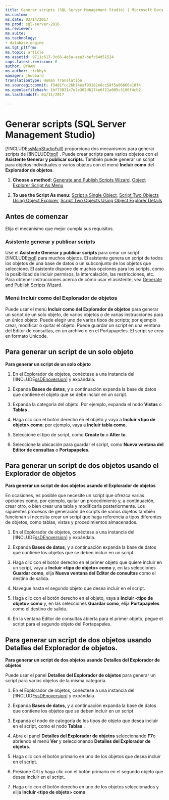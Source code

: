 ```yaml
---
title: Generar scripts (SQL Server Management Studio) | Microsoft Docs
ms.custom: 
ms.date: 03/14/2017
ms.prod: sql-server-2016
ms.reviewer: 
ms.suite: 
ms.technology:
- database-engine
ms.tgt_pltfrm: 
ms.topic: article
ms.assetid: 9711c617-3c68-4e5a-aea3-befc64d51524
caps.latest.revision: 6
author: BYHAM
ms.author: rickbyh
manager: jhubbard
translationtype: Human Translation
ms.sourcegitcommit: f3481fcc2bb74eaf93182e6cc58f5a06666e10f4
ms.openlocfilehash: 1bf73031c7e2e302d6174e6f21a005c3106f4cb2
ms.lasthandoff: 04/11/2017

---
```

# <a name="generate-scripts-sql-server-management-studio"></a>Generar scripts (SQL Server Management Studio)
  [!INCLUDE[ssManStudioFull](../../includes/ssmanstudiofull-md.md)] proporciona dos mecanismos para generar scripts de [!INCLUDE[tsql](../../includes/tsql-md.md)] . Puede crear scripts para varios objetos con el **Asistente Generar y publicar scripts**. También puede generar un script para objetos individuales o varios objetos con el menú **Incluir como** del **Explorador de objetos**.  
  
1.  **Choose a method:**  [Generate and Publish Scripts Wizard](#GenPubScriptWiz), [Object Explorer Script As Menu](#OEScriptAsMenu)  
  
2.  **To use the Script As menu:**  [Script a Single Object](#ScriptSingleObject), [Script Two Objects Using Object Explorer](#ScriptTwoObjectsOE), [Script Two Objects Using Object Explorer Details](#ScriptTwoObjectsOED)  
  
## <a name="before-you-begin"></a>Antes de comenzar  
 Elija el mecanismo que mejor cumpla sus requisitos.  
  
###  <a name="GenPubScriptWiz"></a> Asistente generar y publicar scripts  
 Use el **Asistente Generar y publicar scripts** para crear un script [!INCLUDE[tsql](../../includes/tsql-md.md)] para muchos objetos. El asistente genera un script de todos los objetos de una base de datos o un subconjunto de los objetos que seleccione. El asistente dispone de muchas opciones para los scripts, como la posibilidad de incluir permisos, la intercalación, las restricciones, etc. Para obtener instrucciones acerca de cómo usar el asistente, vea [Generate and Publish Scripts Wizard](../../relational-databases/scripting/generate-and-publish-scripts-wizard.md).  
  
###  <a name="OEScriptAsMenu"></a> Menú Incluir como del Explorador de objetos  
 Puede usar el menú **Incluir como del Explorador de objetos** para generar un script de un solo objeto, de varios objetos o de varias instrucciones para un único objeto. Puede elegir uno de varios tipos de scripts; por ejemplo crear, modificar o quitar el objeto. Puede guardar un script en una ventana del Editor de consultas, en un archivo o en el Portapapeles. El script se crea en formato Unicode.  
  
##  <a name="ScriptSingleObject"></a> Para generar un script de un solo objeto  
 **Para generar un script de un solo objeto**  
  
1.  En el Explorador de objetos, conéctese a una instancia del [!INCLUDE[ssDEnoversion](../../includes/ssdenoversion-md.md)] y expándala.  
  
2.  Expanda **Bases de datos**, y a continuación expanda la base de datos que contiene el objeto que se debe incluir en un script.  
  
3.  Expanda la categoría del objeto. Por ejemplo, expanda el nodo **Vistas** o **Tablas** .  
  
4.  Haga clic con el botón derecho en el objeto y vaya a **Incluir \<tipo de objeto> como**; por ejemplo, vaya a **Incluir tabla como**.  
  
5.  Seleccione el tipo de script, como **Create to** o **Alter to**.  
  
6.  Seleccione la ubicación para guardar el script, como **Nueva ventana del Editor de consultas** o **Portapapeles**.  
  
##  <a name="ScriptTwoObjectsOE"></a> Para generar un script de dos objetos usando el Explorador de objetos  
 **Para generar un script de dos objetos usando el Explorador de objetos**  
  
 En ocasiones, es posible que necesite un script que ofrezca varias opciones como, por ejemplo, quitar un procedimiento y, a continuación, crear otro, o bien crear una tabla y modificarla posteriormente. Los siguientes procesos de generación de scripts de varios objetos también funcionan si necesita crear un script que haga referencia a tipos diferentes de objetos, como tablas, vistas y procedimientos almacenados.  
  
1.  En el Explorador de objetos, conéctese a una instancia del [!INCLUDE[ssDEnoversion](../../includes/ssdenoversion-md.md)] y expándala.  
  
2.  Expanda **Bases de datos**, y a continuación expanda la base de datos que contiene los objetos que se deben incluir en un script.  
  
3.  Haga clic con el botón derecho en el primer objeto que quiere incluir en un script, vaya a **Incluir \<tipo de objeto> como** y, en las selecciones **Guardar como**, elija **Nueva ventana del Editor de consultas** como el destino de salida.  
  
4.  Navegue hasta el segundo objeto que desea incluir en el script.  
  
5.  Haga clic con el botón derecho en el objeto, vaya a **Incluir \<tipo de objeto> como** y, en las selecciones **Guardar como**, elija **Portapapeles** como el destino de salida.  
  
6.  En la ventana Editor de consultas abierta para el primer objeto, pegue el script para el segundo objeto del Portapapeles.  
  
##  <a name="ScriptTwoObjectsOED"></a> Para generar un script de dos objetos usando Detalles del Explorador de objetos.  
 **Para generar un script de dos objetos usando Detalles del Explorador de objetos**  
  
 Puede usar el panel **Detalles del Explorador de objetos** para generar un script para varios objetos de la misma categoría.  
  
1.  En el Explorador de objetos, conéctese a una instancia del [!INCLUDE[ssDEnoversion](../../includes/ssdenoversion-md.md)] y expándala.  
  
2.  Expanda **Bases de datos**, y a continuación expanda la base de datos que contiene los objetos que se deben incluir en un script.  
  
3.  Expanda el nodo de categoría de los tipos de objeto que desea incluir en el script, como el nodo **Tablas** .  
  
4.  Abra el panel **Detalles del Explorador de objetos** seleccionando **F7**o abriendo el menú **Ver** y seleccionando **Detalles del Explorador de objetos**.  
  
5.  Haga clic con el botón primario en uno de los objetos que desea incluir en el script.  
  
6.  Presione Crtl y haga clic con el botón primario en el segundo objeto que desea incluir en el script.  
  
7.  Haga clic con el botón derecho en uno de los objetos seleccionados y elija **Incluir \<tipo de objeto> como**.  
  
  

